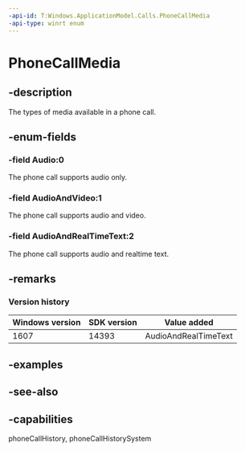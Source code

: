 ```yaml
---
-api-id: T:Windows.ApplicationModel.Calls.PhoneCallMedia
-api-type: winrt enum
---
```


<!-- Enumeration syntax
public enum Windows.ApplicationModel.Calls.PhoneCallMedia : int
-->

# PhoneCallMedia

## -description
The types of media available in a phone call.

## -enum-fields
### -field Audio:0
The phone call supports audio only.

### -field AudioAndVideo:1
The phone call supports audio and video.

### -field AudioAndRealTimeText:2
The phone call supports audio and realtime text.

## -remarks

### Version history

| Windows version | SDK version | Value added |
| -- | -- | -- |
| 1607 | 14393 | AudioAndRealTimeText |

## -examples

## -see-also
## -capabilities
phoneCallHistory, phoneCallHistorySystem

